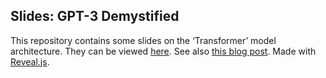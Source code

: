 ## Slides: GPT-3 Demystified

This repository contains some slides on the &lsquo;Transformer&rsquo;
model architecture. They can be viewed [here](https://neriglissar.github.io/gpt-3-demystified/).
See also [this blog post](https://ericfaber.dev/blog/demystifying-gpt-3/). 
Made with [Reveal.js](https://revealjs.com/).
